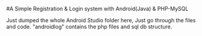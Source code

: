 #A Simple Registration & Login system with Android(Java) & PHP-MySQL

Just dumped the whole Android Studio folder here, Just go through the files and code. "androidlog" contains the php files and sql db structure.